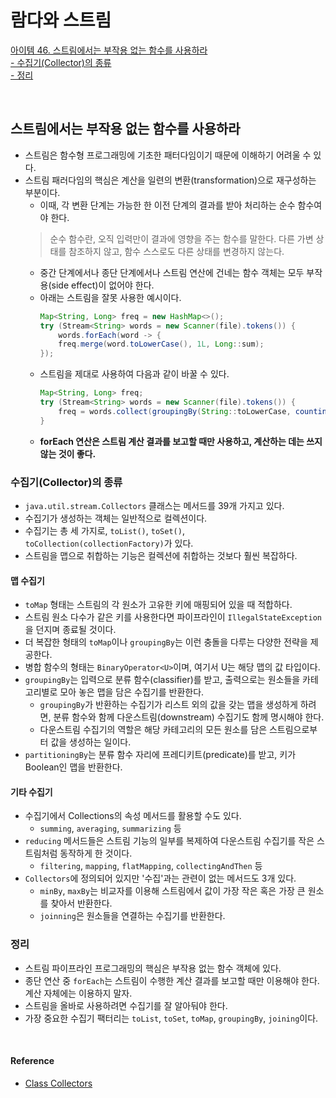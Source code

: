 # 람다와 스트림

[아이템 46. 스트림에서는 부작용 없는 함수를 사용하라](#스트림에서는-부작용-없는-함수를-사용하라)  
[- 수집기(Collector)의 종류](#수집기collector의-종류)  
[- 정리](#정리)  

<br>

## 스트림에서는 부작용 없는 함수를 사용하라
- 스트림은 함수형 프로그래밍에 기초한 패터다임이기 때문에 이해하기 어려울 수 있다.
- 스트림 패러다임의 핵심은 계산을 일련의 변환(transformation)으로 재구성하는 부분이다.
  - 이때, 각 변환 단계는 가능한 한 이전 단계의 결과를 받아 처리하는 순수 함수여야 한다.
  > 순수 함수란, 오직 입력만이 결과에 영향을 주는 함수를 말한다. 다른 가변 상태를 참조하지 않고, 함수 스스로도 다른 상태를 변경하지 않는다.
  - 중간 단계에서나 종단 단계에서나 스트림 연산에 건네는 함수 객체는 모두 부작용(side effect)이 없어야 한다.
  - 아래는 스트림을 잘못 사용한 예시이다.
    ```java
    Map<String, Long> freq = new HashMap<>();
    try (Stream<String> words = new Scanner(file).tokens()) {
        words.forEach(word -> {
        freq.merge(word.toLowerCase(), 1L, Long::sum);
    });
    ```
  - 스트림을 제대로 사용하여 다음과 같이 바꿀 수 있다.
    ```java
    Map<String, Long> freq;
    try (Stream<String> words = new Scanner(file).tokens()) {
        freq = words.collect(groupingBy(String::toLowerCase, counting()));
    }
    ```
  - **forEach 연산은 스트림 계산 결과를 보고할 때만 사용하고, 계산하는 데는 쓰지 않는 것이 좋다.**


### 수집기(Collector)의 종류
- `java.util.stream.Collectors` 클래스는 메서드를 39개 가지고 있다.
- 수집기가 생성하는 객체는 일반적으로 컬렉션이다.
- 수집기는 총 세 가지로, `toList()`, `toSet()`, `toCollection(collectionFactory)`가 있다.
- 스트림을 맵으로 취합하는 기능은 컬렉션에 취합하는 것보다 훨씬 복잡하다.

#### 맵 수집기
- `toMap` 형태는 스트림의 각 원소가 고유한 키에 매핑되어 있을 때 적합하다.
- 스트림 원소 다수가 같은 키를 사용한다면 파이프라인이 `IllegalStateException`을 던지며 종료될 것이다.
- 더 복잡한 형태의 `toMap`이나 `groupingBy`는 이런 충돌을 다루는 다양한 전략을 제공한다.
- 병합 함수의 형태는 `BinaryOperator<U>`이며, 여기서 U는 해당 맵의 값 타입이다.
- `groupingBy`는 입력으로 분류 함수(classifier)를 받고, 출력으로는 원소들을 카테고리별로 모아 놓은 맵을 담은 수집기를 반환한다.
  - `groupingBy`가 반환하는 수집기가 리스트 외의 값을 갖는 맵을 생성하게 하려면, 분류 함수와 함께 다운스트림(downstream) 수집기도 함께 명시해야 한다.
  - 다운스트림 수집기의 역할은 해당 카테고리의 모든 원소를 담은 스트림으로부터 값을 생성하는 일이다.
- `partitioningBy`는 분류 함수 자리에 프레디키트(predicate)를 받고, 키가 Boolean인 맵을 반환한다.

#### 기타 수집기
- 수집기에서 Collections의 속성 메서드를 활용할 수도 있다. 
  - `summing`, `averaging`, `summarizing` 등
- `reducing` 메서드들은 스트림 기능의 일부를 복제하여 다운스트림 수집기를 작은 스트림처럼 동작하게 한 것이다.
  - `filtering`, `mapping`, `flatMapping`, `collectingAndThen` 등
- `Collectors`에 정의되어 있지만 '수집'과는 관련이 없는 메서드도 3개 있다.
  - `minBy`, `maxBy`는 비교자를 이용해 스트림에서 값이 가장 작은 혹은 가장 큰 원소를 찾아서 반환한다.
  - `joinning`은 원소들을 연결하는 수집기를 반환한다.


### 정리
- 스트림 파이프라인 프로그래밍의 핵심은 부작용 없는 함수 객체에 있다.
- 종단 연산 중 `forEach`는 스트림이 수행한 계산 결과를 보고할 때만 이용해야 한다. 계산 자체에는 이용하지 말자.
- 스트림을 올바로 사용하려면 수집기를 잘 알아둬야 한다.
- 가장 중요한 수집기 팩터리는 `toList`, `toSet`, `toMap`, `groupingBy`, `joining`이다.



<br>


#### Reference
- [Class Collectors](https://docs.oracle.com/javase/10/docs/api/java/util/stream/Collectors.html)